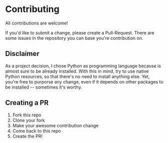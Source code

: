 # Contributing

All contributions are welcome!

If you'd like to submit a change, please create a Pull-Request. There are some
issues in the repository you can base you're contribution on.

## Disclaimer

As a project decision, I chose Python as programming language because is almost
sure to be already installed. With this in mind, try to use native Python
resources, so that there's no need to install anything else.
Yet, you're free to purporse any change, even if it depends on other packages
to be installed -- sometimes it's worthy.

## Creating a PR

1. Fork this repo
2. Clone your fork
3. Make your awesome contribution change
4. Come back to this repo
5. Create the PR!

